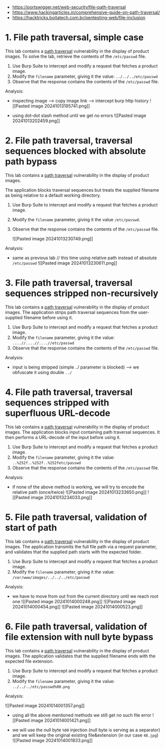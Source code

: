 - https://portswigger.net/web-security/file-path-traversal
- https://www.hackingarticles.in/comprehensive-guide-on-path-traversal/
- https://hacktricks.boitatech.com.br/pentesting-web/file-inclusion

# **1. File path traversal, simple case**
This lab contains a [path traversal](https://portswigger.net/web-security/file-path-traversal) vulnerability in the display of product images.
To solve the lab, retrieve the contents of the `/etc/passwd` file.

1. Use Burp Suite to intercept and modify a request that fetches a product image.
2. Modify the `filename` parameter, giving it the value:
    `../../../etc/passwd`
3. Observe that the response contains the contents of the `/etc/passwd` file.

Analysis:
- inspecting image --> copy image link --> intercept burp http history
	![[Pasted image 20241013195741.png]]
	
- using dot-dot slash method until we get no errors 
	![[Pasted image 20241013202459.png]]

# **2. File path traversal, traversal sequences blocked with absolute path bypass**
This lab contains a [path traversal](https://portswigger.net/web-security/file-path-traversal) vulnerability in the display of product images.

The application blocks traversal sequences but treats the supplied filename as being relative to a default working directory.

1. Use Burp Suite to intercept and modify a request that fetches a product image.
2. Modify the `filename` parameter, giving it the value `/etc/passwd`.
3. Observe that the response contains the contents of the `/etc/passwd` file.

	![[Pasted image 20241013230749.png]]

Analysis:

- same as previous lab // this time using relative path instead of absolute
  `/etc/passwd`
	![[Pasted image 20241013230611.png]]

# **3. File path traversal, traversal sequences stripped non-recursively**
This lab contains a [path traversal](https://portswigger.net/web-security/file-path-traversal) vulnerability in the display of product images.
The application strips path traversal sequences from the user-supplied filename before using it.

1. Use Burp Suite to intercept and modify a request that fetches a product image.
2. Modify the `filename` parameter, giving it the value:
    `....//....//....//etc/passwd`
3. Observe that the response contains the contents of the `/etc/passwd` file.

Analysis:
- input is being stripped (simple ../ parameter is blocked) --> we obfuscate it using double `../`

# **4. File path traversal, traversal sequences stripped with superfluous URL-decode**
This lab contains a [path traversal](https://portswigger.net/web-security/file-path-traversal) vulnerability in the display of product images.
The application blocks input containing path traversal sequences. It then performs a URL-decode of the input before using it.

1. Use Burp Suite to intercept and modify a request that fetches a product image.
2. Modify the `filename` parameter, giving it the value:
    `..%252f..%252f..%252fetc/passwd`
3. Observe that the response contains the contents of the `/etc/passwd` file.

Analysis:
- if none of the above method is working, we will try to encode the relative path (once/twice)
	![[Pasted image 20241013233650.png]]
	![[Pasted image 20241013234033.png]]


# **5. File path traversal, validation of start of path**
This lab contains a [path traversal](https://portswigger.net/web-security/file-path-traversal) vulnerability in the display of product images.
The application transmits the full file path via a request parameter, and validates that the supplied path starts with the expected folder.

1. Use Burp Suite to intercept and modify a request that fetches a product image.
2. Modify the `filename` parameter, giving it the value:
    `/var/www/images/../../../etc/passwd`

Analysis:
- we have to move from out from the current directory until we reach root one
	![[Pasted image 20241014000248.png]]
		![[Pasted image 20241014000454.png]]
			![[Pasted image 20241014000523.png]]

# **6. File path traversal, validation of file extension with null byte bypass**
This lab contains a [path traversal](https://portswigger.net/web-security/file-path-traversal) vulnerability in the display of product images.
The application validates that the supplied filename ends with the expected file extension.

1. Use Burp Suite to intercept and modify a request that fetches a product image.
2. Modify the `filename` parameter, giving it the value:
    `../../../etc/passwd%00.png`

Analysis:

![[Pasted image 20241014001357.png]]
- using all the above mentioned methods we still get no such file error
	![[Pasted image 20241014001421.png]]

- we will use the null byte `%00` injection (null byte is serving as a separator) and we will keep the original existing file&extension (in our case `48.jpg`)
	![[Pasted image 20241014001833.png]]


